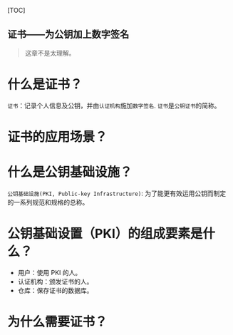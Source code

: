 [TOC]

证书——为公钥加上数字签名
---
> 这章不是太理解。

# 什么是证书？
`证书`：记录个人信息及公钥，并由`认证机构`施加`数字签名`.
`证书`是`公钥证书`的简称。


# 证书的应用场景？


# 什么是公钥基础设施？
`公钥基础设施(PKI, Public-key Infrastructure)`: 为了能更有效运用公钥而制定的一系列规范和规格的总称。

# 公钥基础设置（PKI）的组成要素是什么？
* 用户：使用 PKI 的人。
* 认证机构：颁发证书的人。
* 仓库：保存证书的数据库。

# 为什么需要证书？
